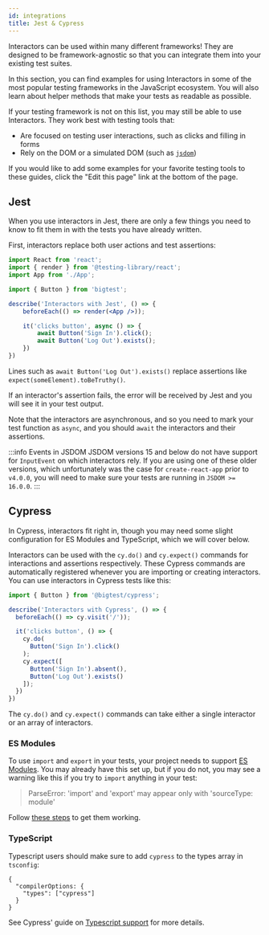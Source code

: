 ```yaml
---
id: integrations
title: Jest & Cypress
---
```


Interactors can be used within many different frameworks! They are designed to be framework-agnostic so that you can integrate them into your existing test suites.

In this section, you can find examples for using Interactors in some of the most popular testing frameworks in the JavaScript ecosystem. You will also learn about helper methods that make your tests as readable as possible.

If your testing framework is not on this list, you may still be able to use Interactors. They work best with testing tools that:

- Are focused on testing user interactions, such as clicks and filling in forms
- Rely on the DOM or a simulated DOM (such as [`jsdom`](https://github.com/jsdom/jsdom))

If you would like to add some examples for your favorite testing tools to these guides, click the "Edit this page" link at the bottom of the page.

## Jest

When you use interactors in Jest, there are only a few things you need to know to fit them in with the tests you have already written.

First, interactors replace both user actions and test assertions:

```jsx
import React from 'react';
import { render } from '@testing-library/react';
import App from './App';

import { Button } from 'bigtest';

describe('Interactors with Jest', () => {
    beforeEach(() => render(<App />));

    it('clicks button', async () => {
        await Button('Sign In').click();
        await Button('Log Out').exists();
    })
})
```

Lines such as `await Button('Log Out').exists()` replace assertions like `expect(someElement).toBeTruthy()`.

If an interactor's assertion fails, the error will be received by Jest and you will see it in your test output.

Note that the interactors are asynchronous, and so you need to mark your test function as `async`, and you should `await` the interactors and their assertions.

:::info Events in JSDOM
JSDOM versions 15 and below do not have support for `InputEvent` on which interactors rely. If you are using one of these older versions, which unfortunately was the case for `create-react-app` prior to `v4.0.0`, you will need to make sure your tests are running in `JSDOM >= 16.0.0`.
:::

## Cypress

In Cypress, interactors fit right in, though you may need some slight configuration for ES Modules and TypeScript, which we will cover below.

Interactors can be used with the `cy.do()` and `cy.expect()` commands for interactions and assertions respectively. These Cypress commands are automatically registered whenever you are importing or creating interactors. You can use interactors in Cypress tests like this:

```jsx
import { Button } from '@bigtest/cypress';

describe('Interactors with Cypress', () => {
  beforeEach(() => cy.visit('/'));

  it('clicks button', () => {
    cy.do(
      Button('Sign In').click()
    );
    cy.expect([
      Button('Sign In').absent(),
      Button('Log Out').exists()
    ]);
  })
})
```

The `cy.do()` and `cy.expect()` commands can take either a single interactor or an array of interactors.

### ES Modules

To use `import` and `export` in your tests, your project needs to support [ES Modules](https://developer.mozilla.org/en-US/docs/Web/JavaScript/Guide/Modules). You may already have this set up, but if you do not, you may see a warning like this if you try to `import` anything in your test:

> ParseError: 'import' and 'export' may appear only with 'sourceType: module'

Follow [these steps](https://github.com/cypress-io/cypress/tree/master/npm/webpack-preprocessor#cypress-webpack-preprocessor) to get them working.

### TypeScript

Typescript users should make sure to add `cypress` to the types array in `tsconfig`:

```
{
  "compilerOptions: {
    "types": ["cypress"]
  }
}
```

See Cypress' guide on [Typescript support](https://docs.cypress.io/guides/tooling/typescript-support.html#Configure-tsconfig-json) for more details.
